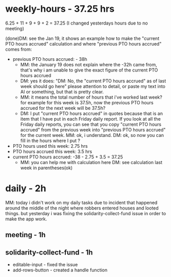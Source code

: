 # weekly-hours - 37.25 hrs
6.25 + 11 + 9 + 9 + 2 = 37.25 (I changed yesterdays hours due to no meeting)

(done)DM: see the Jan 19, it shows an example how to make the "current PTO hours accrued" calculation and where "previous PTO hours accrued" comes from:
* previous PTO hours accrued: - 38h
  * MM: the January 19 does not explain where the -32h came from, that's why i am unable to give the exact figure of the current PTO hours accrued 
  * DM: yes it does: "DM: No, the "current PTO hours accrued" as of last week should go here" please attention to detail, or paste my text into AI or something, but that is pretty clear.
  * MM: it means the total number of hours that i've worked last week? for example for this week is 37.5h, now the previous PTO hours accrued for the next week will be 37.5h?
  * DM: I put "current PTO hours accrued" in quotes because that is an item that I have put in each Friday daily report. If you look at all the Friday daily reports, you can see that you copy "current PTO hours accrued" from the previous week into "previous PTO hours accrued" for the current week. MM: ok, i understand. DM: ok, so now you can fill in the hours where I put ?
* PTO hours used this week: 2.75 hrs
* PTO hours accrued this week: 3.5 hrs
* current PTO hours accrued: -38 - 2.75 + 3.5 = 37.25
  * MM: you can help me with calculation here DM: see calculation last week in parentheses(ok)

# daily - 2h
MM: today i didn't work on my daily tasks due to incident that happened around the middle of the night where robbers entered houses and looted things. but yesterday i was fixing the solidarity-collect-fund issue in order to make the app work.

## meeting - 1h

## solidarity-collect-fund - 1h
* editable-input - fixed the issue
* add-rows-button - created a handle function